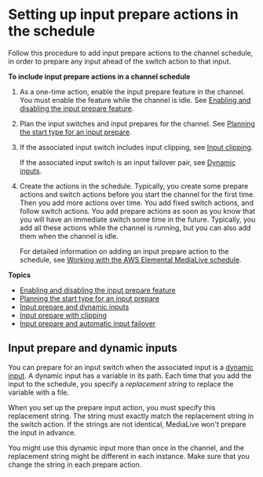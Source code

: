# Setting up input prepare actions in the schedule<a name="prepare-input-procedure"></a>

Follow this procedure to add input prepare actions to the channel schedule, in order to prepare any input ahead of the switch action to that input\.

**To include input prepare actions in a channel schedule**

1. As a one\-time action, enable the input prepare feature in the channel\. You must enable the feature while the channel is idle\. See [Enabling and disabling the input prepare feature](input-prep-enable.md)\.

1. Plan the input switches and input prepares for the channel\. See [Planning the start type for an input prepare](input-prep-plan-start.md)\.

1. If the associated input switch includes input clipping, see [Input clipping](input-clipping.md)\.

   If the associated input switch is an input failover pair, see [Dynamic inputs](dynamic-inputs.md)\.

1. Create the actions in the schedule\. Typically, you create some prepare actions and switch actions before you start the channel for the first time\. Then you add more actions over time\. You add fixed switch actions, and follow switch actions\. You add prepare actions as soon as you know that you will have an immediate switch some time in the future\. Typically, you add all these actions while the channel is running, but you can also add them when the channel is idle\.

   For detailed information on adding an input prepare action to the schedule, see [Working with the AWS Elemental MediaLive schedule](working-with-schedule.md)\.

**Topics**
+ [Enabling and disabling the input prepare feature](input-prep-enable.md)
+ [Planning the start type for an input prepare](input-prep-plan-start.md)
+ [Input prepare and dynamic inputs](#input-prep-dynamic)
+ [Input prepare with clipping](input-prep-clip.md)
+ [Input prepare and automatic input failover](input-prep-aif.md)

## Input prepare and dynamic inputs<a name="input-prep-dynamic"></a>

You can prepare for an input switch when the associated input is a [dynamic input](dynamic-inputs.md)\. A dynamic input has a variable in its path\. Each time that you add the input to the schedule, you specify a *replacement string* to replace the variable with a file\.

When you set up the prepare input action, you must specify this replacement string\. The string must exactly match the replacement string in the switch action\. If the strings are not identical, MediaLive won't prepare the input in advance\.

You might use this dynamic input more than once in the channel, and the replacement string might be different in each instance\. Make sure that you change the string in each prepare action\.